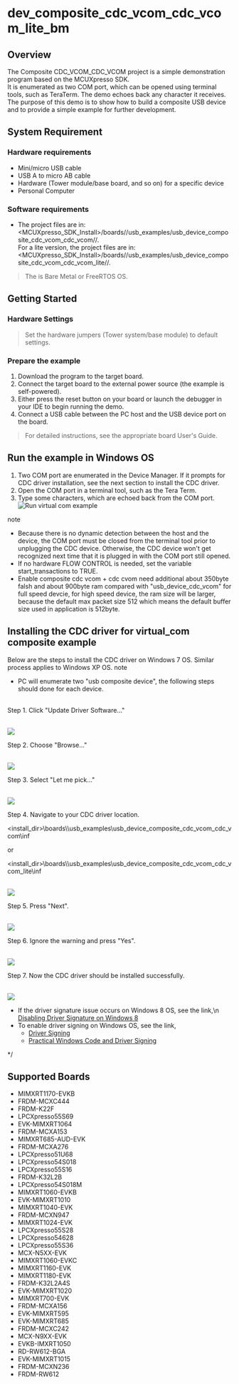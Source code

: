 # dev_composite_cdc_vcom_cdc_vcom_lite_bm




## Overview

The Composite CDC_VCOM_CDC_VCOM project is a simple demonstration program based on the MCUXpresso SDK.  
It is enumerated as two COM port, which can be opened using terminal tools, such as TeraTerm. 
The demo echoes back any character it receives.
The purpose of this demo is to show how to build a composite USB device and to provide a simple example for further development.

## System Requirement

### Hardware requirements

- Mini/micro USB cable
- USB A to micro AB cable
- Hardware (Tower module/base board, and so on) for a specific device
- Personal Computer


### Software requirements

- The project files are in: 
<br> <MCUXpresso_SDK_Install>/boards/<board>/usb_examples/usb_device_composite_cdc_vcom_cdc_vcom/<rtos>/<toolchain>.
<br> For a lite version, the project files are in: 
<br> <MCUXpresso_SDK_Install>/boards/<board>/usb_examples/usb_device_composite_cdc_vcom_cdc_vcom_lite/<rtos>/<toolchain>.
> The <rtos> is Bare Metal or FreeRTOS OS.


## Getting Started

### Hardware Settings

> Set the hardware jumpers (Tower system/base module) to default settings.


### Prepare the example 

1.  Download the program to the target board.
2.  Connect the target board to the external power source (the example is self-powered).
3.  Either press the reset button on your board or launch the debugger in your IDE to begin running
    the demo.
4.  Connect a USB cable between the PC host and the USB device port on the board.

> For detailed instructions, see the appropriate board User's Guide.

## Run the example in Windows OS

1.  Two COM port are enumerated in the Device Manager. 
If it prompts for CDC driver installation, see the next section to install the CDC driver.
2.  Open the COM port in a terminal tool, such as the Tera Term.
3.  Type some characters, which are echoed back from the COM port.
<br>![Run virtual com example](run_vcom.jpg "Run virtual com example")



note<br>
-  Because there is no dynamic detection between the host and the device, the COM port must be closed from the terminal tool prior to unplugging the CDC device. 
Otherwise, the CDC device won't get recognized next time that it is plugged in with the COM port still opened.
-  If no hardware FLOW CONTROL is needed, set the variable start_transactions to TRUE.
-  Enable composite cdc vcom + cdc cvom need additional about 350byte falsh and about 900byte ram compared with "usb_device_cdc_vcom" for full speed devcie, for high speed device, the ram size will be larger, because the default max packet size 512 which means the default buffer size used in application is 512byte.


## Installing the CDC driver for virtual_com composite example
Below are the steps to install the CDC driver on Windows 7 OS. Similar process applies to Windows XP OS.
note<br>
- PC will enumerate two "usb composite device", the following steps should done for each device. 


<br> 
Step 1. Click "Update Driver Software..."

<br>![](cdc_driver_install_00.jpg "")


Step 2. Choose "Browse..."

<br>![](cdc_driver_install_01.jpg "")


Step 3. Select "Let me pick..."

<br>![](cdc_driver_install_02.jpg "")


Step 4. Navigate to your CDC driver location.

<install_dir>\\boards\\<board>\\usb_examples\\usb_device_composite_cdc_vcom_cdc_vcom\\inf

or

<install_dir>\\boards\\<board>\\usb_examples\\usb_device_composite_cdc_vcom_cdc_vcom_lite\\inf


<br>![](cdc_driver_install_03.jpg "")


Step 5. Press "Next".

<br>![](cdc_driver_install_04.jpg "")


Step 6. Ignore the warning and press "Yes".

<br>![](cdc_driver_install_05.jpg "")


Step 7. Now the CDC driver should be installed successfully.

<br>![](cdc_driver_install_06.jpg "")


- If the driver signature issue occurs on Windows 8 OS, see the link,\n
[Disabling Driver Signature on Windows 8](https://learn.sparkfun.com/tutorials/disabling-driver-signature-on-windows-8/disabling-signed-driver-enforcement-on-windows-8)
- To enable driver signing on Windows OS, see the link,
  + <a href="msdn.microsoft.com/en-us/library/windows/hardware/ff544865(v=vs.85.aspx)">Driver Signing</a>
  + [Practical Windows Code and Driver Signing](http://www.davidegrayson.com/signing/#howto)

*/



## Supported Boards
- MIMXRT1170-EVKB
- FRDM-MCXC444
- FRDM-K22F
- LPCXpresso55S69
- EVK-MIMXRT1064
- FRDM-MCXA153
- MIMXRT685-AUD-EVK
- FRDM-MCXA276
- LPCXpresso51U68
- LPCXpresso54S018
- LPCXpresso55S16
- FRDM-K32L2B
- LPCXpresso54S018M
- MIMXRT1060-EVKB
- EVK-MIMXRT1010
- MIMXRT1040-EVK
- FRDM-MCXN947
- MIMXRT1024-EVK
- LPCXpresso55S28
- LPCXpresso54628
- LPCXpresso55S36
- MCX-N5XX-EVK
- MIMXRT1060-EVKC
- MIMXRT1160-EVK
- MIMXRT1180-EVK
- FRDM-K32L2A4S
- EVK-MIMXRT1020
- MIMXRT700-EVK
- FRDM-MCXA156
- EVK-MIMXRT595
- EVK-MIMXRT685
- FRDM-MCXC242
- MCX-N9XX-EVK
- EVKB-IMXRT1050
- RD-RW612-BGA
- EVK-MIMXRT1015
- FRDM-MCXN236
- FRDM-RW612
